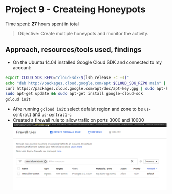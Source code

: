 # Project 9 - Createing Honeypots

Time spent: **27** hours spent in total

> Objective: Create multiple honeypots and monitor the activity.

## Approach, resources/tools used, findings
- On the Ubuntu 14.04 installed Google Cloud SDK and connected to my account:  
```bash
export CLOUD_SDK_REPO="cloud-sdk-$(lsb_release -c -s)"
echo "deb http://packages.cloud.google.com/apt $CLOUD_SDK_REPO main" | sudo tee -a /etc/apt/sources.list.d/google-cloud-sdk.list
curl https://packages.cloud.google.com/apt/doc/apt-key.gpg | sudo apt-key add -
sudo apt-get update && sudo apt-get install google-cloud-sdk
gcloud init
```
- Afre running ```gcloud init``` select defalut region and zone to be ```us-central1``` and ```us-central1-c```
- Created a firewall rule to allow trafic on ports 3000 and 10000
<img src="https://raw.githubusercontent.com/ArtemSkit/CSCI4349_Week9/master/img/firewall_rule.PNG" /><br />
<img src="https://raw.githubusercontent.com/ArtemSkit/CSCI4349_Week9/master/img/firewall_rule1.PNG" /><br />
```bash
